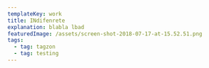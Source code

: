 ```yaml
---
templateKey: work
title: INdifenrete
explanation: blabla lbad
featuredImage: /assets/screen-shot-2018-07-17-at-15.52.51.png
tags:
  - tag: tagzon
  - tag: testing
---
```


